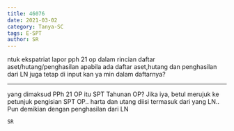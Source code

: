 ```yaml
---
title: 46076
date: 2021-03-02
category: Tanya-SC
tags: E-SPT
author: SR
---
```


ntuk ekspatriat lapor pph 21 op dalam rincian daftar aset/hutang/penghasilan apabila ada daftar aset,hutang dan penghasilan dari LN juga tetap di input kan ya min dalam daftarnya?

---

yang dimaksud PPh 21 OP itu SPT Tahunan OP? Jika iya, betul merujuk ke petunjuk pengisian SPT OP.. harta dan utang diisi termasuk dari yang LN.. Pun demikian dengan penghasilan dari LN

`SR`
